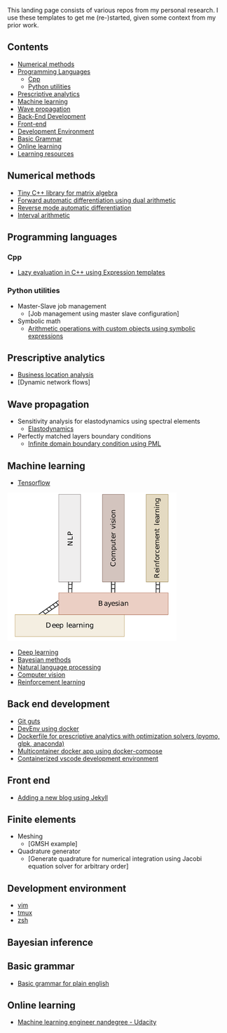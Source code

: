 This landing page consists of various repos from my personal research.
I use these templates to get me (re-)started, given some context from my prior work.

## Contents

- [Numerical methods](#numerical-methods)
- [Programming Languages](#programming-languages)
  - [Cpp](#cpp)
  - [Python utilities](#python-utilities)
- [Prescriptive analytics](#prescriptive-analytics)
- [Machine learning](#machine-learning)
- [Wave propagation](#wave-propagation)
- [Back-End Development](#back-end-development)
- [Front-end](#front-end)
- [Development Environment](#development-environment)
- [Basic Grammar](#basic-grammar)
- [Online learning](#online-learning)
- [Learning resources](#learn)


## Numerical methods

- [Tiny C++ library for matrix algebra](https://github.com/prav-nak/pub_Matrix_library.git)
- [Forward automatic differentiation using dual arithmetic](https://github.com/prav-nak/pub_forward-ad)
- [Reverse mode automatic differentiation](https://github.com/prav-nak/pub_reverse_ad)
- [Interval arithmetic](https://github.com/prav-nak/interval-arithmetic)

## Programming languages
### Cpp

- [Lazy evaluation in C++ using Expression templates](https://github.com/prav-nak/pub_expression_templates)

### Python utilities

- Master-Slave job management
  - [Job management using master slave configuration]
- Symbolic math
  - [Arithmetic operations with custom objects using symbolic expressions](https://github.com/prav-nak/pub_symbolic_python)

 ## Prescriptive analytics

- [Business location analysis](https://github.com/prav-nak/WarehouseLocation)
- [Dynamic network flows]

## Wave propagation

- Sensitivity analysis for elastodynamics using spectral elements
  - [Elastodynamics](https://github.com/prav-nak/elastodynamics)
- Perfectly matched layers boundary conditions
  - [Infinite domain boundary condition using PML](https://github.com/prav-nak/PML)

## Machine learning

- [Tensorflow](https://github.com/prav-nak/tensorflow)

![ML](ML.png)

- [Deep learning]()
- [Bayesian methods]()
- [Natural language processing]()
- [Computer vision]()
- [Reinforcement learning]()

## Back end development

- [Git guts](https://github.com/prav-nak/git_flashcards)
- [DevEnv using docker](https://github.com/prav-nak/docker_tutorial)
- [Dockerfile for prescriptive analytics with optimization solvers (pyomo, glpk, anaconda)](https://github.com/prav-nak/pyomo_docker)
- [Multicontainer docker app using docker-compose](https://github.com/prav-nak/docker_compose)
- [Containerized vscode development environment](https://github.com/prav-nak/vscode_docker)

## Front end
- [Adding a new blog using Jekyll](https://github.com/prav-nak/adding_jekyll_posts.git)

## Finite elements
- Meshing
  - [GMSH example]
- Quadrature generator
  - [Generate quadrature for numerical integration using Jacobi equation solver for arbitrary order]

## Development environment

- [vim]()
- [tmux]()
- [zsh]()

## Bayesian inference

## Basic grammar
- [Basic grammar for plain english](https://github.com/prav-nak/basic_grammar)

## Online learning

- [Machine learning engineer nandegree - Udacity]()
